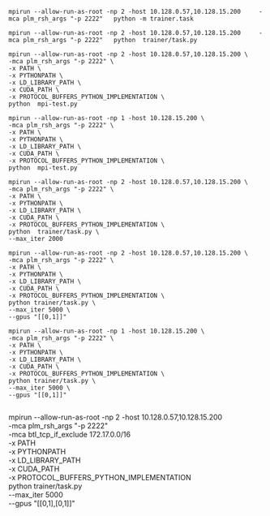 ```
mpirun --allow-run-as-root -np 2 -host 10.128.0.57,10.128.15.200     -mca plm_rsh_args "-p 2222"   python -m trainer.task
```
```
mpirun --allow-run-as-root -np 2 -host 10.128.0.57,10.128.15.200     -mca plm_rsh_args "-p 2222"   python  trainer/task.py 
```
```
mpirun --allow-run-as-root -np 2 -host 10.128.0.57,10.128.15.200 \
-mca plm_rsh_args "-p 2222" \
-x PATH \
-x PYTHONPATH \
-x LD_LIBRARY_PATH \
-x CUDA_PATH \
-x PROTOCOL_BUFFERS_PYTHON_IMPLEMENTATION \
python  mpi-test.py
```

```
mpirun --allow-run-as-root -np 1 -host 10.128.15.200 \
-mca plm_rsh_args "-p 2222" \
-x PATH \
-x PYTHONPATH \
-x LD_LIBRARY_PATH \
-x CUDA_PATH \
-x PROTOCOL_BUFFERS_PYTHON_IMPLEMENTATION \
python  mpi-test.py
```

```
mpirun --allow-run-as-root -np 2 -host 10.128.0.57,10.128.15.200 \
-mca plm_rsh_args "-p 2222" \
-x PATH \
-x PYTHONPATH \
-x LD_LIBRARY_PATH \
-x CUDA_PATH \
-x PROTOCOL_BUFFERS_PYTHON_IMPLEMENTATION \
python  trainer/task.py \
--max_iter 2000
```

```
mpirun --allow-run-as-root -np 2 -host 10.128.0.57,10.128.15.200 \
-mca plm_rsh_args "-p 2222" \
-x PATH \
-x PYTHONPATH \
-x LD_LIBRARY_PATH \
-x CUDA_PATH \
-x PROTOCOL_BUFFERS_PYTHON_IMPLEMENTATION \
python trainer/task.py \
--max_iter 5000 \
--gpus "[[0,1]]"
```

```
mpirun --allow-run-as-root -np 1 -host 10.128.15.200 \
-mca plm_rsh_args "-p 2222" \
-x PATH \
-x PYTHONPATH \
-x LD_LIBRARY_PATH \
-x CUDA_PATH \
-x PROTOCOL_BUFFERS_PYTHON_IMPLEMENTATION \
python trainer/task.py \
--max_iter 5000 \
--gpus "[[0,1]]"


```
mpirun --allow-run-as-root -np 2 -host 10.128.0.57,10.128.15.200 \
-mca plm_rsh_args "-p 2222" \
-mca btl_tcp_if_exclude 172.17.0.0/16 \
-x PATH \
-x PYTHONPATH \
-x LD_LIBRARY_PATH \
-x CUDA_PATH \
-x PROTOCOL_BUFFERS_PYTHON_IMPLEMENTATION \
python trainer/task.py \
--max_iter 5000 \
--gpus "[[0,1],[0,1]]"
```